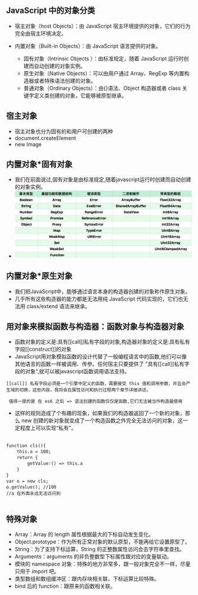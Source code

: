 ## JavaScript 中的对象分类
<ul>
<li>
<p>宿主对象（host Objects）：由 JavaScript 宿主环境提供的对象，它们的行为完全由宿主环境决定。</p>
</li>
<li>
<p>内置对象（Built-in Objects）：由 JavaScript 语言提供的对象。</p>
<ul>
<li>固有对象（Intrinsic Objects ）：由标准规定，随着 JavaScript 运行时创建而自动创建的对象实例。</li>
<li>原生对象（Native Objects）：可以由用户通过 Array、RegExp 等内置构造器或者特殊语法创建的对象。</li>
<li>普通对象（Ordinary Objects）：由{}语法、Object 构造器或者 class 关键字定义类创建的对象，它能够被原型继承。</li>
</ul>
</li>
</ul>

## 宿主对象
* 宿主对象也分为固有的和用户可创建的两种
* document.createElement
* new Image

## 内置对象*固有对象
* 我们在前面说过,固有对象是由标准规定,随着javascript运行时创建而自动创建的对象实例。
* ![](https://raw.githubusercontent.com/1391020381/Web-Foundation/master/articles/%E9%87%8D%E5%AD%A6%E5%89%8D%E7%AB%AF/img/%E5%86%85%E7%BD%AE%E5%AF%B9%E8%B1%A1%E5%8E%9F%E7%94%9F%E5%AF%B9%E8%B1%A1.png)
## 内置对象*原生对象
* 我们把JavaScript中，能够通过语言本身的构造器创建的对象称作原生对象。
* 几乎所有这些构造器的能力都是无法用纯 JavaScript 代码实现的，它们也无法用 class/extend 语法来继承。

## 用对象来模拟函数与构造器：函数对象与构造器对象
* 函数对象的定义是:具有[[call]]私有字段的对象,构造器对象的定义是:具有私有字段[[construct]]的对象
* JavaScript用对象模拟函数的设计代替了一般编程语言中的函数,他们可以像其他语言的函数一样被调用、传参。任何宿主只要提供了 "具有[[call]]私有字段的对象",就可以被javascript函数调用语法支持。


```
[[call]] 私有字段必须是一个引擎中定义的函数，需要接受 this 值和调用参数，并且会产生域的切换，这些内容，我将会在属性访问和执行过程两个章节详细讲述。

```

```  值得一提的是 在 es6 之后 => 语法创建的函数仅仅是函数,它们无法被当作构造器使用  ```

* 这样的规则造成了个有趣的现象，如果我们的构造器返回了一个新的对象，那么 new 创建的新对象就变成了一个构造函数之外完全无法访问的对象，这一定程度上可以实现“私有”。


```

function cls(){
    this.a = 100;
    return {
        getValue:() => this.a
    }
}
var o = new cls;
o.getValue(); //100
//a 在外面永远无法访问到


```


## 特殊对象

<ul>
<li>Array：Array 的 length 属性根据最大的下标自动发生变化。</li>
<li>Object.prototype：作为所有正常对象的默认原型，不能再给它设置原型了。</li>
<li>String：为了支持下标运算，String 的正整数属性访问会去字符串里查找。</li>
<li>Arguments：arguments 的非负整数型下标属性跟对应的变量联动。</li>
<li>模块的 namespace 对象：特殊的地方非常多，跟一般对象完全不一样，尽量只用于 import 吧。</li>
<li>类型数组和数组缓冲区：跟内存块相关联，下标运算比较特殊。</li>
<li>bind 后的 function：跟原来的函数相关联。</li>
</ul>

